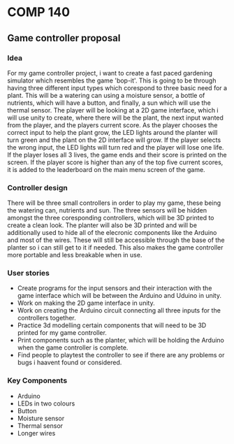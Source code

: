 # **COMP 140** 
## **Game controller proposal**


### Idea
For my game controller project, i want to create a fast paced gardening simulator which resembles the game 'bop-it'. This is going to be through having three different input types which corespond to three basic need for a plant. This will be a watering can using a moisture sensor, a bottle of nutrients, which will have a button, and finally, a sun which will use the thermal sensor. The player will be looking at a 2D game interface, which i will use unity to create, where there will be the plant, the next input wanted from the player, and the players current score. As the player chooses the correct input to help the plant grow, the LED lights around the planter will turn green and the plant on the 2D interface will grow. If the player selects the wrong input, the LED lights will turn red and the player will lose one life. If the player loses all 3 lives, the game ends and their score is printed on the screen. If the player score is higher than any of the top five current scores, it is added to the leaderboard on the main menu screen of the game.


### Controller design
There will be three small controllers in order to play my game, these being the watering can, nutrients and sun. The three sensors will be hidden amongst the three coresponding controllers, which will be 3D printed to create a clean look. The planter will also be 3D printed and will be additionally used to hide all of the elecronic components like the Arduino and most of the wires. These will still be accessible through the base of the planter so i can still get to it if needed. This also makes the game controller more portable and less breakable when in use.


### User stories
+ Create programs for the input sensors and their interaction with the game interface which will be between the Arduino and Uduino in unity.
+ Work on making the 2D game interface in unity.
+ Work on creating the Arduino circuit connecting all three inputs for the controllers together.
+ Practice 3d modelling certain components that will need to be 3D printed for my game controller.
+ Print components such as the planter, which will be holding the Arduino when the game controller is complete.
+ Find people to playtest the controller to see if there are any problems or bugs i haavent found or considered.


### Key Components
+ Arduino
+ LEDs in two colours
+ Button
+ Moisture sensor 
+ Thermal sensor 
+ Longer wires





